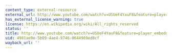 ```yaml
---
content_type: external-resource
external_url: http://www.youtube.com/watch?v=USUeF4YauF8&feature=player_embedded
has_external_license_warning: true
license: https://en.wikipedia.org/wiki/All_rights_reserved
status: ''
title: http://www.youtube.com/watch?v=USUeF4YauF8&feature=player_embedded
uid: 4981ae9e-5b09-4ae4-9746-0644969ed8cf
wayback_url: ''
---
```

